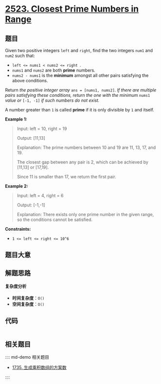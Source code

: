# [2523. Closest Prime Numbers in Range](https://leetcode.com/problems/closest-prime-numbers-in-range/)

## 题目

Given two positive integers `left` and `right`, find the two integers `num1`
and `num2` such that:

- `left <= nums1 < nums2 <= right `.
- `nums1` and `nums2` are both **prime** numbers.
- `nums2 - nums1` is the **minimum** amongst all other pairs satisfying the above conditions.

Return _the positive integer array_ `ans = [nums1, nums2]`. _If there are
multiple pairs satisfying these conditions, return the one with the minimum_
`nums1` _value or_ `[-1, -1]` _if such numbers do not exist._

A number greater than `1` is called **prime** if it is only divisible by `1`
and itself.

**Example 1:**

> Input: left = 10, right = 19
>
> Output: [11,13]
>
> Explanation: The prime numbers between 10 and 19 are 11, 13, 17, and 19.
>
> The closest gap between any pair is 2, which can be achieved by [11,13] or [17,19].
>
> Since 11 is smaller than 17, we return the first pair.

**Example 2:**

> Input: left = 4, right = 6
>
> Output: [-1,-1]
>
> Explanation: There exists only one prime number in the given range, so the conditions cannot be satisfied.

**Constraints:**

- `1 <= left <= right <= 10^6`

## 题目大意

## 解题思路

#### 复杂度分析

- **时间复杂度**：`O()`
- **空间复杂度**：`O()`

## 代码

```javascript

```

## 相关题目

:::: md-demo 相关题目

- [1735. 生成乘积数组的方案数](https://leetcode.com/problems/count-ways-to-make-array-with-product)

::::

